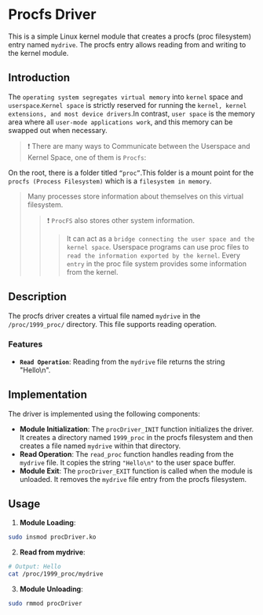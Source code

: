 # Procfs Driver

This is a simple Linux kernel module that creates a procfs (proc filesystem) entry named `mydrive`. The procfs entry allows reading from and writing to the kernel module.


## Introduction
The `operating system segregates virtual memory` into `kernel` space and `userspace`.`Kernel space` is strictly reserved for running the `kernel, kernel extensions, and most device drivers`.In contrast, `user space` is the memory area where all `user-mode applications work`, and this memory can be swapped out when necessary. 
> :exclamation: There are many ways to Communicate between the Userspace and Kernel Space, one of them is `Procfs`:

On the root, there is a folder titled `“proc”`.This folder is a mount point for the `procfs (Process Filesystem)` which is a `filesystem in memory`.
> Many processes store information about themselves on this virtual filesystem.
>> :exclamation: `ProcFS` also stores other system information.
>>> It can act as a `bridge connecting the user space and the kernel space`. Userspace programs can use proc files to `read the information exported by the kernel`. Every `entry` in the proc file system provides some information from the kernel.

## Description

The procfs driver creates a virtual file named `mydrive` in the `/proc/1999_proc/` directory. This file supports reading operation.

### Features

- **`Read Operation`**: Reading from the `mydrive` file returns the string "Hello\n".

## Implementation

The driver is implemented using the following components:

- **Module Initialization**: The `procDriver_INIT` function initializes the driver. It creates a directory named `1999_proc` in the procfs filesystem and then creates a file named `mydrive` within that directory.
- **Read Operation**: The `read_proc` function handles reading from the `mydrive` file. It copies the string `"Hello\n"` to the user space buffer.
- **Module Exit**: The `procDriver_EXIT` function is called when the module is unloaded. It removes the `mydrive` file entry from the procfs filesystem.

## Usage

1. **Module Loading**:

```bash
sudo insmod procDriver.ko
```

2. **Read from mydrive**:

```bash
# Output: Hello
cat /proc/1999_proc/mydrive
```

3. **Module Unloading**:

```bash
sudo rmmod procDriver
```


